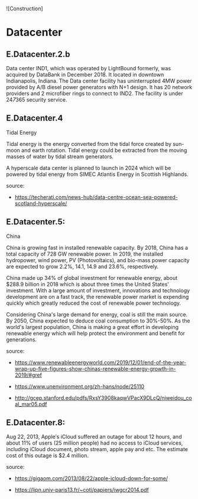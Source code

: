 ![Construction]

# Datacenter

## E.Datacenter.2.b

Data center IND1, which was operated by LightBound formerly, was acquired by DataBank in December 2018. It located in downtown Indianapolis, Indiana. The Data center facility has uninterrupted 4MW power provided by A/B diesel power generators with N+1 design. It has 20 network providers and 2 microfiber rings to connect to IND2. The facility is under 24*7*365 security service.

## E.Datacenter.4

Tidal Energy

Tidal energy is the energy converted from the tidal force created by sun-moon and earth rotation. Tidal energy could be extracted from the moving masses of water by tidal stream generators.

A hyperscale data center is planned to launch in 2024 which will be powered by tidal energy from SIMEC Atlantis Energy in Scottish Highlands. 

source: 
* <https://techerati.com/news-hub/data-centre-ocean-sea-powered-scotland-hyperscale/> 

## E.Datacenter.5:

China

China is growing fast in installed renewable capacity. By 2018, China has a total capacity of 728 GW renewable power. In 2019, the installed hydropower, wind power, PV (Photovoltaics), and bio-mass power capacity are expected to grow 2.2%, 14.1, 14.9 and 23.6%, respectively.

China made up 34% of global investment for renewable energy, about $288.9 billion in 2018 which is about three times the United States' investment. With a large amount of investment, innovations and technology development are on a fast track, the renewable power market is expending quickly which greatly reduced the cost of renewable power technology.

Considering China's large demand for energy, coal is still the main source. By 2050, China expected to deduce coal consumption to 30%-50%. As the world's largest population, China is making a great effort in developing renewable energy which will help protect the environment and benefit for generations. 


source:

* <https://www.renewableenergyworld.com/2019/12/01/end-of-the-year-wrap-up-five-figures-show-chinas-renewable-energy-growth-in-2019/#gref>

* <https://www.unenvironment.org/zh-hans/node/25110>

* <http://gcep.stanford.edu/pdfs/RxsY3908kaqwVPacX9DLcQ/niweidou_coal_mar05.pdf>

## E.Datacenter.8:

Aug 22, 2013, Apple′s iCloud suffered an outage for about 12 hours, and about 11% of users (25 million people) had no access to iCloud services, including iCloud document, photo stream, apple pay and etc. The estimate cost of this outage is $2.4 million.

source:

* <https://gigaom.com/2013/08/22/apple-icloud-down-for-some/>

* <https://lipn.univ-paris13.fr/~coti/papiers/iwgcr2014.pdf>

